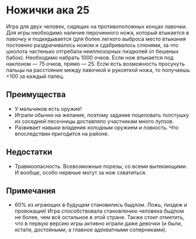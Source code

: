 # Ножички ака 25

Игра для двух человек, сидящих на противоположных концах лавочки. Для игры необходимо наличие перочинного ножа, который втыкается в лавочку и подкидывается (для более легкого выброса место втыкания постоянно раздрачивалось ножом и сдабривалось слюнями, за что школота частенько отгребала неиллюзорных пиздюлей от бешеных бабок). Необходимо набрать 1000 очков. Если нож втыкается под наклоном — 75 очков, прямо — 25. Если есть возможность просунуть пальцы на расстояние между лавочкой и рукояткой ножа, то получаешь +100 за каждый палец.

## Преимущества

* У мальчиков есть оружие!
* Играли обычно на желание, поэтому задание поцеловать толстушку из соседней песочницы доставляло участникам много лулзов.
* Развивает навыки владения холодным оружием и ловкость. Что впоследствии пригодится на районе.

## Недостатки

* Травмоопасность. Всевозможные порезы, со всеми вытекающими. И вообще, особо нервные могут за нож схватиться.

## Примечания

* 60% из играющих в будущем становились быдлом. Ложь, пиздеж и провокация! Игра способствовала становлению человека быдлом не более, чем всё остальное в этой стране. Также стоит отметить, что в первую версию игры активно играли даже девочки (и были, кстати, достойными, а главное адекватными соперниками).
